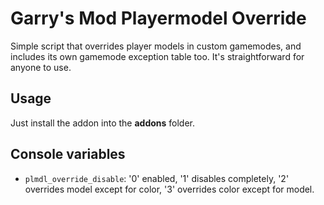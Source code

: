 # Garry's Mod Playermodel Override
Simple script that overrides player models in custom gamemodes, and includes its own gamemode exception table too. It's straightforward for anyone to use.
## Usage
Just install the addon into the **addons** folder.
## Console variables
* `plmdl_override_disable`: '0' enabled, '1' disables completely, '2' overrides model except for color, '3' overrides color except for model.
